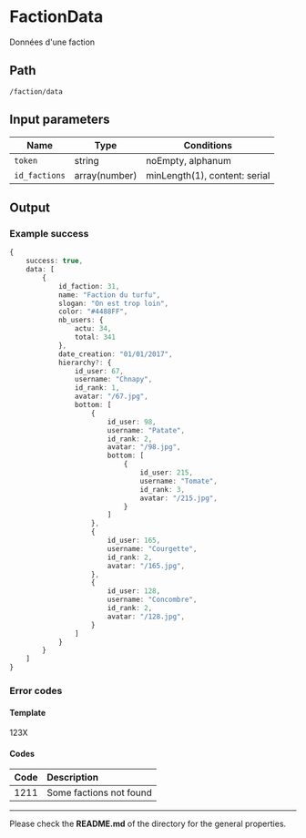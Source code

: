 # FactionData
Données d'une faction

## Path
`/faction/data`

## Input parameters
| Name | Type | Conditions |
| --- | --- | --- |
| `token` | string | noEmpty, alphanum |
| `id_factions` | array(number) | minLength(1), content: serial |

## Output

### Example success
```TypeScript
{
    success: true,
    data: [
        {
            id_faction: 31,
            name: "Faction du turfu",
            slogan: "On est trop loin",
            color: "#4488FF",
            nb_users: {
                actu: 34,
                total: 341
            },
            date_creation: "01/01/2017",
            hierarchy?: {
                id_user: 67,
                username: "Chnapy",
                id_rank: 1,
                avatar: "/67.jpg",
                bottom: [
                    {
                        id_user: 98,
                        username: "Patate",
                        id_rank: 2,
                        avatar: "/98.jpg",
                        bottom: [
                            {
                                id_user: 215,
                                username: "Tomate",
                                id_rank: 3,
                                avatar: "/215.jpg",
                            }
                        ]
                    },
                    {
                        id_user: 165,
                        username: "Courgette",
                        id_rank: 2,
                        avatar: "/165.jpg",
                    },
                    {
                        id_user: 128,
                        username: "Concombre",
                        id_rank: 2,
                        avatar: "/128.jpg",
                    }
                ]
            }
        }
    ]
}
```

### Error codes
#### Template
123X

#### Codes
| Code | Description |
| ---: | :--- |
| 1211 | Some factions not found |

---
Please check the **README.md** of the directory for the general properties.
